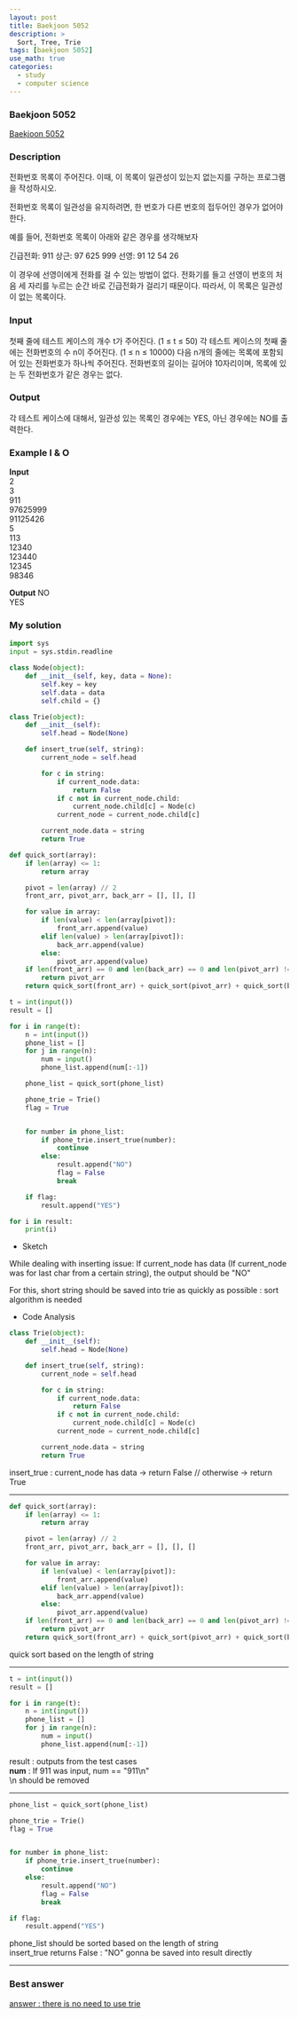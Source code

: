 ```yaml
---
layout: post
title: Baekjoon 5052
description: >
  Sort, Tree, Trie
tags: [baekjoon 5052]
use_math: true
categories:
  - study
  - computer science
---
```

### Baekjoon 5052
[Baekjoon 5052](https://www.acmicpc.net/problem/5052)

### Description
전화번호 목록이 주어진다. 이때, 이 목록이 일관성이 있는지 없는지를 구하는 프로그램을 작성하시오.

전화번호 목록이 일관성을 유지하려면, 한 번호가 다른 번호의 접두어인 경우가 없어야 한다.

예를 들어, 전화번호 목록이 아래와 같은 경우를 생각해보자

긴급전화: 911
상근: 97 625 999
선영: 91 12 54 26

이 경우에 선영이에게 전화를 걸 수 있는 방법이 없다. 전화기를 들고 선영이 번호의 처음 세 자리를 누르는 순간 바로 긴급전화가 걸리기 때문이다. 따라서, 이 목록은 일관성이 없는 목록이다.

### Input
첫째 줄에 테스트 케이스의 개수 t가 주어진다. (1 ≤ t ≤ 50) 각 테스트 케이스의 첫째 줄에는 전화번호의 수 n이 주어진다. (1 ≤ n ≤ 10000) 다음 n개의 줄에는 목록에 포함되어 있는 전화번호가 하나씩 주어진다. 전화번호의 길이는 길어야 10자리이며, 목록에 있는 두 전화번호가 같은 경우는 없다.

### Output
각 테스트 케이스에 대해서, 일관성 있는 목록인 경우에는 YES, 아닌 경우에는 NO를 출력한다.

### Example I & O
**Input** <br>
2 <br>
3 <br>
911 <br>
97625999 <br>
91125426 <br>
5 <br>
113 <br>
12340 <br>
123440 <br>
12345 <br>
98346 <br>

**Output**
NO <br>
YES <br>

### My solution
~~~python
import sys
input = sys.stdin.readline

class Node(object):
    def __init__(self, key, data = None):
        self.key = key
        self.data = data
        self.child = {}

class Trie(object):
    def __init__(self):
        self.head = Node(None)

    def insert_true(self, string):
        current_node = self.head

        for c in string:
            if current_node.data:
                return False
            if c not in current_node.child:
                current_node.child[c] = Node(c)
            current_node = current_node.child[c]

        current_node.data = string
        return True

def quick_sort(array):
    if len(array) <= 1:
        return array

    pivot = len(array) // 2
    front_arr, pivot_arr, back_arr = [], [], []

    for value in array:
        if len(value) < len(array[pivot]):
            front_arr.append(value)
        elif len(value) > len(array[pivot]):
            back_arr.append(value)
        else:
            pivot_arr.append(value)
    if len(front_arr) == 0 and len(back_arr) == 0 and len(pivot_arr) != 0:
        return pivot_arr
    return quick_sort(front_arr) + quick_sort(pivot_arr) + quick_sort(back_arr)

t = int(input())
result = []

for i in range(t):
    n = int(input())
    phone_list = []
    for j in range(n):
        num = input()
        phone_list.append(num[:-1])

    phone_list = quick_sort(phone_list)

    phone_trie = Trie()
    flag = True


    for number in phone_list:
        if phone_trie.insert_true(number):
            continue
        else:
            result.append("NO")
            flag = False
            break

    if flag:
        result.append("YES")

for i in result:
    print(i)   
~~~

* Sketch

While dealing with inserting issue: If current_node has data (If current_node was for last char from a certain string), the output should be "NO"<br>

For this, short string should be saved into trie as quickly as possible : sort algorithm is needed<br>

* Code Analysis<br>

~~~python
class Trie(object):
    def __init__(self):
        self.head = Node(None)

    def insert_true(self, string):
        current_node = self.head

        for c in string:
            if current_node.data:
                return False
            if c not in current_node.child:
                current_node.child[c] = Node(c)
            current_node = current_node.child[c]

        current_node.data = string
        return True
~~~

insert_true : current_node has data → return False // otherwise → return True<br>

-------------------
~~~python
def quick_sort(array):
    if len(array) <= 1:
        return array

    pivot = len(array) // 2
    front_arr, pivot_arr, back_arr = [], [], []

    for value in array:
        if len(value) < len(array[pivot]):
            front_arr.append(value)
        elif len(value) > len(array[pivot]):
            back_arr.append(value)
        else:
            pivot_arr.append(value)
    if len(front_arr) == 0 and len(back_arr) == 0 and len(pivot_arr) != 0:
        return pivot_arr
    return quick_sort(front_arr) + quick_sort(pivot_arr) + quick_sort(back_arr)
~~~
quick sort based on the length of string<br>

-------------------

~~~python
t = int(input())
result = []

for i in range(t):
    n = int(input())
    phone_list = []
    for j in range(n):
        num = input()
        phone_list.append(num[:-1])
~~~
result : outputs from the test cases<br>
**num** : If 911 was input, num == "911\n"<br>
\n should be removed <br>

-------------------

~~~python
phone_list = quick_sort(phone_list)

phone_trie = Trie()
flag = True


for number in phone_list:
    if phone_trie.insert_true(number):
        continue
    else:
        result.append("NO")
        flag = False
        break

if flag:
    result.append("YES")
~~~
phone_list should be sorted based on the length of string<br>
insert_true returns False : "NO" gonna be saved into result directly<br>

-------------------

### Best answer
[answer : there is no need to use trie](https://velog.io/@injoon2019/%EC%95%8C%EA%B3%A0%EB%A6%AC%EC%A6%98-%EB%B0%B1%EC%A4%80-5052-%EC%A0%84%ED%99%94%EB%B2%88%ED%98%B8-%EB%AA%A9%EB%A1%9D-%ED%8C%8C%EC%9D%B4%EC%8D%AC)<br>
